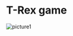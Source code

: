 # T-Rex game
![picture1](https://user-images.githubusercontent.com/70001950/139037365-45ab4131-8ea5-4730-966b-f88914bcac2c.png)
